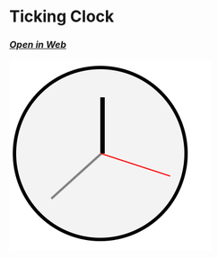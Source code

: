 # Ticking Clock
### [*Open in Web*](https://html-preview.github.io/?url=https://github.com/ahmadlatif1/Axsos/blob/main/Web_fundamentals/Javascript/TickingClock/index.html)

![alt text](image.png)